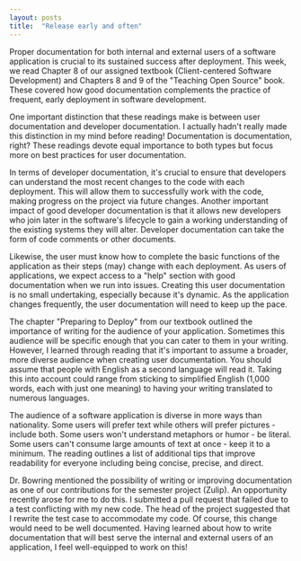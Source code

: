 ```yaml
---
layout: posts
title:  "Release early and often"
---
```

Proper documentation for both internal and external users of a software application is crucial to its sustained success after deployment. This week, we read Chapter 8 of our assigned textbook (Client-centered Software Development) and Chapters 8 and 9 of the "Teaching Open Source" book. These covered how good documentation complements the practice of frequent, early deployment in software development.

One important distinction that these readings make is between user documentation and developer documentation. I actually hadn't really made this distinction in my mind before reading! Documentation is documentation, right? These readings devote equal importance to both types but focus more on best practices for user documentation.

In terms of developer documentation, it's crucial to ensure that developers can understand the most recent changes to the code with each deployment. This will allow them to successfully work with the code, making progress on the project via future changes. Another important impact of good developer documentation is that it allows new developers who join later in the software's lifecycle to gain a working understanding of the existing systems they will alter. Developer documentation can take the form of code comments or other documents. 

Likewise, the user must know how to complete the basic functions of the application as their steps (may) change with each deployment. As users of applications, we expect access to a "help" section with good documentation when we run into issues. Creating this user documentation is no small undertaking, especially because it's dynamic. As the application changes frequently, the user documentation will need to keep up the pace.

The chapter "Preparing to Deploy" from our textbook outlined the importance of writing for the audience of your application. Sometimes this audience will be specific enough that you can cater to them in your writing. However, I learned through reading that it's important to assume a broader, more diverse audience when creating user documentation. You should assume that people with English as a second language will read it. Taking this into account could range from sticking to simplified English (1,000 words, each with just one meaning) to having your writing translated to numerous languages.

The audience of a software application is diverse in more ways than nationality. Some users will prefer text while others will prefer pictures - include both. Some users won't understand metaphors or humor - be literal. Some users can't consume large amounts of text at once - keep it to a minimum. The reading outlines a list of additional tips that improve readability for everyone including being concise, precise, and direct. 

Dr. Bowring mentioned the possibility of writing or improving documentation as one of our contributions for the semester project (Zulip). An opportunity recently arose for me to do this. I submitted a pull request that failed due to a test conflicting with my new code. The head of the project suggested that I rewrite the test case to accommodate my code. Of course, this change would need to be well documented. Having learned about how to write documentation that will best serve the internal and external users of an application, I feel well-equipped to work on this!
